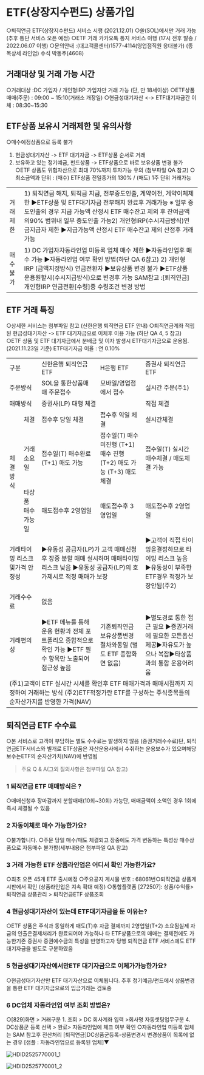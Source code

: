 # ETF(상장지수펀드) 상품가입
○퇴직연금 ETF(상장지수펀드) 서비스 시행
(2021.12.01)
○쏠(SOL)에서만 거래
가능 (추후 통단 서비스 오픈 예정)
○ETF 거래 카카오톡 통지 서비스 이행 (17시 전후 발송 / 2022.06.07 이행)
○문의안내 :(대고객콜센터)1577-4114(영업점직원 응대불가)
(종목상세 라인업) 수석 박동주(4608)
## 거래대상 및 거래 가능 시간
○거래대상 :DC 가입자 / 개인형IRP 가입자만 거래 가능
(단, 만 18세이상)
○ETF상품 매매(주문) : 09:00 ~ 15:10(거래소 개장일)
○현금성대기자산 <-> ETF대기자금간 이체 : 08:30~15:30
## ETF상품 보유시 거래제한 및 유의사항
○매수예정상품으로 등록 불가
1) 현금성대기자산 -> ETF 대기자금 -> ETF상품 순서로 거래
2) 보유하고 있는 정기예금, 펀드상품 -> ETF상품으로 바로 보유상품 변경 불가
○ETF 상품도 위험자산으로 최대 70%까지 투자가능 유의
(첨부파일 QA 참고)
○최소금액과 단위 : (매수) ETF상품 전일종가의 130% / (매도) 1주 단위 거래가능

<table><tbody><tr>
<td>
거래제한</td>
<td>1) 퇴직연금 해지, 퇴직금 지급, 전부중도인출, 계약이전, 계약이체제한
▶ETF상품 및 ETF대기자금 전부해지 완료후 거래가능
※ 일부 중도인출의 경우 지급 가능액 산정시 ETF 매수잔고 제외 후 잔여금액의90% 범위내 일부 중도인출 가능2) 개인형IRP(수시지급방식)연금지급자 제한
▶지급가능액 산정시 ETF 매수잔고 제외 산정후 거래 가능</td></tr><tr>
<td>
매수불가</td>
<td>1) DC 가입자자동라인업 미등록 업체 매수 제한
▶자동라인업후 매수 가능
▶자동라인업 여부 확인 방법(하단 QA 6참고)
2) 개인형IRP (금액지정방식) 연금전환자
▶보유상품 변경 불가
▶ETF상품 운용원할시(수시지급방식)으로 변경후 가능
SAM참고 :[퇴직연금]개인형IRP 연금전환[수령]중 수령조건 변경 방법</td></tr></tbody>
</table>


## ETF 거래 특징
○상세한 서비스는 첨부파일 참고
(신한은행 퇴직연금 ETF 안내)
○퇴직연금계좌 적립된 현금성대기자산 -> ETF 대기자금으로 이체후 이용 가능
(하단 QA 4, 5 참고)
○ETF 상품 및 ETF 대기자금에서 분배금 및 이자 발생시 ETF대기자금으로 운용됨.
(2021.11.23일 기준) ETF대기자금 이율 : 연 0.10%

<table><tbody><tr>
<td colspan="2">
구분</td>
<td>
신한은행 퇴직연금ETF</td>
<td>
H은행 ETF</td>
<td>
증권사 퇴직연금ETF</td></tr><tr>
<td colspan="2">
주문방식</td>
<td>SOL을 통한상품매매 주문접수</td>
<td>
모바일/영업점에서 접수</td>
<td>
실시간 주문(주1)</td></tr><tr>
<td colspan="2">
매매방식</td>
<td colspan="2">
증권사(LP) 대행 체결</td>
<td>
직접 체결</td></tr><tr>
<td rowspan="3">
체결방식</td>
<td>
체결</td>
<td>
접수후 당일 체결</td>
<td>
접수후 익일 체결</td>
<td>
실시간체결</td></tr><tr>
<td>
거래소요일</td>
<td>접수일(T) 매수완료
(T+1) 매도 가능</td>
<td>접수일(T) 매수미진행
(T+1) 매수 진행
(T+2) 매도 가능
(T+3) 매도 체결</td>
<td>접수일(T) 실시간
매수체결 / 매도체결 가능</td></tr><tr>
<td>타상품
매수가능일</td>
<td>
매도접수후 2영업일</td>
<td>
매도접수후 3영업일</td>
<td>
매도접수후 2영업일</td></tr><tr>
<td colspan="2">거래타이밍 리스크및가격 안정성</td>
<td colspan="2">▶유동성 공급자(LP)가 고객 매매신청후 장중 분할
매매 실시하며 매매타이밍 리스크 낮음
▶유동성 공급자(LP)의 호가제시로 적정 매매가 보장</td>
<td>▶고객이 직접 타이밍을결정하므로 타이밍
리스크 높음
▶유동성이 부족한 ETF경우 적정가 보장안됨(주2)</td></tr><tr>
<td colspan="2">
거래수수료</td>
<td colspan="3">
없음</td></tr><tr>
<td colspan="2">
거래편의성</td>
<td>▶ETF 메뉴를 통해 운용
현황과 전체 포트폴리오
종합적으로 확인 가능
▶ETF 필수 항목만 노출되어 접근성 높음</td>
<td>기존퇴직연금
보유상품변경 절차와동일
(별도 ETF 종합화면 없음)</td>
<td>▶별도경로 통한 접근 필요
▶증권거래에 필요한 모든옵션 제공▶자유도가 높으나 복잡▶타상품과의 통합 운용어려움</td></tr><tr>
<td colspan="5">(주1)고객이 ETF 실시간 시세를 확인후 ETF 매매가격과 매매시점까지 지정하여 거래하는 방식
(주2)ETF적정가란 ETF를 구성하는 주식종목들의 순자산가지를 반영한 가격(NAV)</td></tr></tbody>
</table>


## 퇴직연금 ETF 수수료
○본 서비스로 고객이 부담하는 별도 수수료는 발생하지 않음 (증권거래수수료)단, 퇴직연금ETF서비스와 별개로 ETF상품은 자산운용사에서 수취하는 운용보수가 있으며해당 보수는ETF의 순자산가치(NAV)에 반영됨
> 주요 Q & A(그외 질의사항은 첨부파일 QA 참고)
### 1 퇴직연금 ETF 매매방식은 ?
○매매신청후 장마감까지 분할매매(10회~30회) 가능단, 매매금액이 소액인 경우 1회에 즉시 체결될 수 있음
### 2 자동이체로 매수 가능한가요?
○불가합니다.
○주문 당일 매수/매도 체결되고 장중에도 가격 변동하는 특성상 매수상품으로 자동매수 불가함(세부내용은 첨부파일 QA 참고)
### 3 거래 가능한 ETF 상품라인업은 어디서 확인 가능한가요?
○최초 오픈 45개 ETF 출시예정
○주요공지 게시물 번호 : 68061번○퇴직연금 상품게시판에서 확인 (상품라인업은 지속 확대 예정)
○통합플랫폼 [272507]: 상품/수익률> 퇴직연금 상품관리 > 퇴직연금ETF 상품조회
### 4 현금성대기자산이 있는데 ETF대기자금을 둔 이유는?
○ETF 상품은 주식과 동일하게 매도(T)후 자금 결제까지 2영업일(T+2) 소요됨실제 자금의 인출은결제처리가 완료되어야 가능하나 타 ETF상품으로의 매매는 결제전에도 가능한기존 증권사 증권예수금의 특성을 반영하고자 당행 퇴직연금 ETF 서비스에도 ETF 대기자금을 별도로 구분하였음
### 5 현금성대기자산에서만ETF 대기자금으로 이체가가능한가요?
○현금성대기자산만 ETF 대기자산으로 이체됩니다.
추후 정기예금/펀드에서 상품변경을 통한 ETF 대기자금으로의 입금거래는 검토중
### 6 DC업체 자동라인업 여부 조회 방법은?
○[829]화면 > 거래구분 1. 조회 > DC 회사계좌 입력 >회사명 자동셋팅업무구분 4. DC상품군 등록 선택 > 완료> 자동라인업에 체크 여부 확인
○자동라인업 미등록 업체는 SAM 참고후 전산처리
[퇴직연금]DC상품군등록-상품변경시 변경상품이 목록에 없는 경우
[샘플 : 자동라인업으로 등록된 업체]▼

![HDID2525770001_1](HDID2525770001_1.png)


![HDID2525770001_2](HDID2525770001_2.png)

